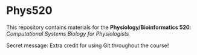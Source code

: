 # Phys520
 
This repository contains materials for the **Physiology/Bioinformatics 520**: *Computational Systems Biology for Physiologists*

Secret message: Extra credit for using Git throughout the course!